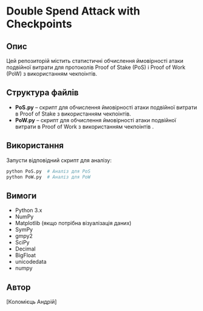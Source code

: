 # Double Spend Attack with Checkpoints

## Опис
Цей репозиторій містить статистичні обчислення ймовірності атаки подвійної витрати для протоколів Proof of Stake (PoS) і Proof of Work (PoW) з використанням чекпоінтів.

## Структура файлів
- **PoS.py** – скрипт для обчислення ймовірності атаки подвійної витрати в Proof of Stake з використанням чекпоінтів.
- **PoW.py** – скрипт для обчислення ймовірності атаки подвійної витрати в Proof of Work з використанням чекпоінтів .

## Використання
Запусти відповідний скрипт для аналізу:
```bash
python PoS.py  # Аналіз для PoS
python PoW.py  # Аналіз для PoW
```

## Вимоги
- Python 3.x
- NumPy
- Matplotlib (якщо потрібна візуалізація даних)
- SymPy
- gmpy2
- SciPy
- Decimal
- BigFloat
- unicodedata
- numpy

## Автор
[Коломієць Андрій]

